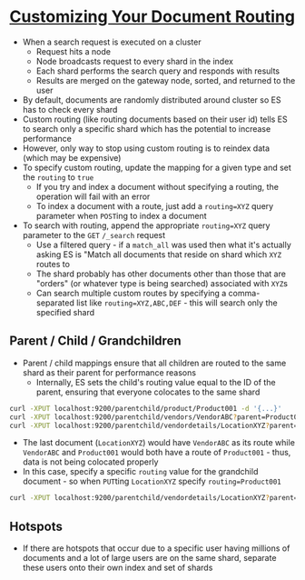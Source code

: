 # [Customizing Your Document Routing](https://www.elastic.co/blog/customizing-your-document-routing)

* When a search request is executed on a cluster
  * Request hits a node
  * Node broadcasts request to every shard in the index
  * Each shard performs the search query and responds with results
  * Results are merged on the gateway node, sorted, and returned to the user
* By default, documents are randomly distributed around cluster so ES has to check every shard
* Custom routing (like routing documents based on their user id) tells ES to search only a specific shard which has the potential to increase performance
* However, only way to stop using custom routing is to reindex data (which may be expensive)
* To specify custom routing, update the mapping for a given type and set the `routing` to `true`
  * If you try and index a document without specifying a routing, the operation will fail with an error
  * To index a document with a route, just add a `routing=XYZ` query parameter when `POST`ing to index a document
* To search with routing, append the appropriate `routing=XYZ` query parameter to the `GET` `/_search` request
  * Use a filtered query - if a `match_all` was used then what it's actually asking ES is "Match all documents that reside on shard which `XYZ` routes to
  * The shard probably has other documents other than those that are "orders" (or whatever type is being searched) associated with `XYZ`s
  * Can search multiple custom routes by specifying a comma-separated list like `routing=XYZ,ABC,DEF` - this will search only the specified shard

## Parent / Child / Grandchildren

* Parent / child mappings ensure that all children are routed to the same shard as their parent for performance reasons
  * Internally, ES sets the child's routing value equal to the ID of the parent, ensuring that everyone colocates to the same shard

```bash
curl -XPUT localhost:9200/parentchild/product/Product001 -d '{...}'
curl -XPUT localhost:9200/parentchild/vendors/VendorABC?parent=Product001 -d '{...}'
curl -XPUT localhost:9200/parentchild/vendordetails/LocationXYZ?parent=VendorABC -d '{...}'
```

* The last document (`LocationXYZ`) would have `VendorABC` as its route while `VendorABC` and `Product001` would both have a route of `Product001` - thus, data is not being colocated properly
* In this case, specify a specific `routing` value for the grandchild document - so when `PUT`ting `LocationXYZ` specify `routing=Product001`

```bash
curl -XPUT localhost:9200/parentchild/vendordetails/LocationXYZ?parent=VendorABC&routing=Product001 -d '{...}'
```

## Hotspots

* If there are hotspots that occur due to a specific user having millions of documents and a lot of large users are on the same shard, separate these users onto their own index and set of shards